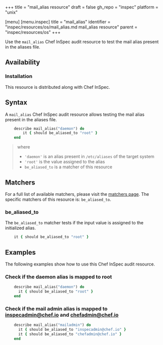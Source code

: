 +++
title = "mail_alias resource"
draft = false
gh_repo = "inspec"
platform = "unix"

[menu]
  [menu.inspec]
    title = "mail_alias"
    identifier = "inspec/resources/os/mail_alias.md mail_alias resource"
    parent = "inspec/resources/os"
+++

Use the `mail_alias` Chef InSpec audit resource to test the mail alias present in the aliases file.

## Availability

### Installation

This resource is distributed along with Chef InSpec.

## Syntax

A `mail_alias` Chef InSpec audit resource allows testing the mail alias present in the aliases file.

```ruby
    describe mail_alias("daemon") do
        it { should be_aliased_to "root" }
    end
```

> where
>
> - `'daemon'` is an alias present in `/etc/aliases` of the target system
> - `'root'` is the value assigned to the alias
> - `be_aliased_to` is a matcher of this resource

## Matchers

For a full list of available matchers, please visit the [matchers page](https://docs.chef.io/inspec/matchers/). The specific matchers of this resource is: `be_aliased_to`.

### be_aliased_to

The `be_aliased_to` matcher tests if the input value is assigned to the initialized alias.

```ruby
    it { should be_aliased_to "root" }
```

## Examples

The following examples show how to use this Chef InSpec audit resource.

### Check if the daemon alias is mapped to root

```ruby
    describe mail_alias("daemon") do
      it { should be_aliased_to "root" }
    end
```

### Check if the mail admin alias is mapped to inspecadmin@chef.io and chefadmin@chef.io

```ruby
    describe mail_alias("mailadmin") do
      it { should be_aliased_to "inspecadmin@chef.io" }
      it { should be_aliased_to "chefadmin@chef.io" }
    end
```
